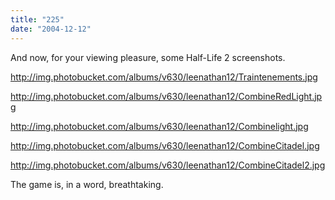 ```yaml
---
title: "225"
date: "2004-12-12"
---
```


And now, for your viewing pleasure, some Half-Life 2 screenshots.

http://img.photobucket.com/albums/v630/leenathan12/Traintenements.jpg

http://img.photobucket.com/albums/v630/leenathan12/CombineRedLight.jpg

http://img.photobucket.com/albums/v630/leenathan12/Combinelight.jpg

http://img.photobucket.com/albums/v630/leenathan12/CombineCitadel.jpg

http://img.photobucket.com/albums/v630/leenathan12/CombineCitadel2.jpg

The game is, in a word, breathtaking.
